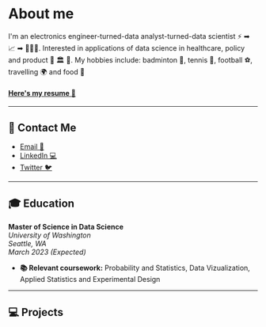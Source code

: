 # About me
I'm an electronics engineer-turned-data analyst-turned-data scientist ⚡️ ➡ 📈  ➡ 👨🏽‍💻. Interested in applications of data science in healthcare, policy and product 🏥 🏛 📱. My hobbies include: badminton 🏸, tennis 🎾, football ⚽️, travelling 🌍 and food 🍲     
#### [Here's my resume 📄](Resume_Nov2021.pdf)

* * *
## 📨 Contact Me
- [Email 📧](mailto:hbaghar@uw.edu)
- [LinkedIn 💻](https://www.linkedin.com/in/hridaybaghar/)
- [Twitter 🐦](https://twitter.com/hriday_baghar)

* * *
## 🎓  Education
**Master of Science in Data Science**  
_University of Washington_  
_Seattle, WA_  
_March 2023 (Expected)_
- **📚  Relevant coursework:** Probability and Statistics, Data Vizualization, Applied Statistics and Experimental Design

* * *
## 💻  Projects
